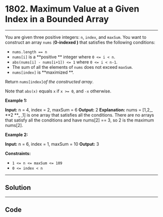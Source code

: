 # 1802. Maximum Value at a Given Index in a Bounded Array

---

You are given three positive integers: `n`, `index`, and `maxSum`. You want to construct an array `nums` (**0-indexed **)**** that satisfies the following conditions:

  * `nums.length == n`
  * `nums[i]` is a **positive ** integer where `0 <= i < n`.
  * `abs(nums[i] - nums[i+1]) <= 1` where `0 <= i < n-1`.
  * The sum of all the elements of `nums` does not exceed `maxSum`.
  * `nums[index]` is **maximized **.



Return `nums[index]`_of the constructed array_.

Note that `abs(x)` equals `x` if `x >= 0`, and `-x` otherwise.

 

**Example 1:**


**Input:** n = 4, index = 2,  maxSum = 6
**Output:** 2
**Explanation:** nums = [1,2,_ **2 **_ ,1] is one array that satisfies all the conditions.
There are no arrays that satisfy all the conditions and have nums[2] == 3, so 2 is the maximum nums[2].


**Example 2:**


**Input:** n = 6, index = 1,  maxSum = 10
**Output:** 3


 

**Constraints:**

  * `1 <= n <= maxSum <= 109`
  * `0 <= index < n`

---

## Solution



---

## Code
```python


```